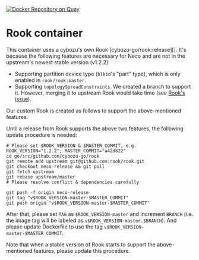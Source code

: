 [![Docker Repository on Quay](https://quay.io/repository/cybozu/rook/status "Docker Repository on Quay")](https://quay.io/repository/cybozu/rook)

Rook container
==============

This container uses a cybozu's own Rook [cybozu-go/rook:release][]. It's because the following features are necessary for Neco and are not in the upstream's newest stable version (v1.2.2):

* Supporting partition device type (`blkid`'s "part" type), which is only enabled in `rook/rook:master`.
* Supporting `topologySpreadConstraints`. We created a branch to support it. However, merging it to upstream Rook would take time (see [Rook's issue](https://github.com/rook/rook/issues/4387)).

Our custom Rook is created as follows to support the above-mentioned features.

Until a release from Rook supports the above two features, the following update procedure is needed:

```
# Please set $ROOK_VERSION & $MASTER_COMMIT, e.g. ROOK_VERSION="1.2.2"; MASTER_COMMIT="a42d822"
cd go/src/github.com/cybozu-go/rook
git remote add upstream git@github.com:rook/rook.git
git checkout neco-release && git pull
git fetch upstream
git rebase upstream/master
# Please resolve conflict & dependencies carefully

git push -f origin neco-release
git tag "v$ROOK_VERSION-master-$MASTER_COMMIT"
git push origin "v$ROOK_VERSION-master-$MASTER_COMMIT"
```

After that, please set `TAG` as `$ROOK_VERSION-master` and increment `BRANCH` (i.e. the image tag will be labeled as `v$ROOK_VERSION-master.$BRANCH`). And please update Dockerfile to use the tag `v$ROOK_VERSION-master-$MASTER_COMMIT`.

Note that when a stable version of Rook starts to support the above-mentioned features, please update this procedure.

[rook]: https://github.com/rook/rook
